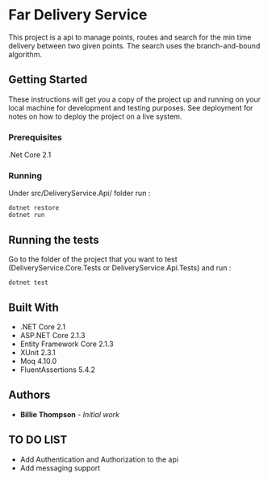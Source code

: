 # Far Delivery Service

This project is a api to manage points, routes and search for the min time delivery between two given points. The search uses the branch-and-bound algorithm.

## Getting Started

These instructions will get you a copy of the project up and running on your local machine for development and testing purposes. See deployment for notes on how to deploy the project on a live system.

### Prerequisites

.Net Core 2.1

### Running

Under src/DeliveryService.Api/ folder run :

```
dotnet restore
dotnet run
```

## Running the tests

Go to the folder of the project that you want to test (DeliveryService.Core.Tests or DeliveryService.Api.Tests) and run :

```
dotnet test
```

## Built With

* .NET Core 2.1
* ASP.NET Core 2.1.3
* Entity Framework Core 2.1.3
* XUnit 2.3.1
* Moq 4.10.0
* FluentAssertions 5.4.2

## Authors

* **Billie Thompson** - *Initial work*

## TO DO LIST

* Add Authentication and Authorization to the api
* Add messaging support


